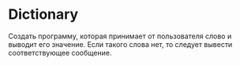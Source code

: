 # Dictionary
Создать программу, которая принимает от пользователя слово и выводит его значение. Если такого слова нет, то следует вывести соответствующее сообщение.
